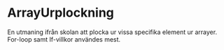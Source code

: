 # ArrayUrplockning
En utmaning ifrån skolan att plocka ur vissa specifika element ur arrayer. For-loop samt If-villkor användes mest.
